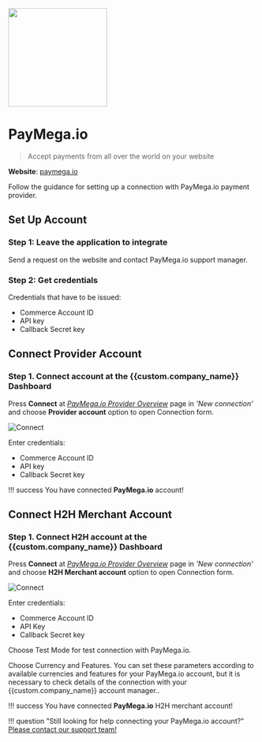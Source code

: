 <img src="https://static.openfintech.io/payment_providers/paymegaio/logo.svg?w=400" width="200px">

# PayMega.io

> Accept payments from all over the world on your website

**Website**: [paymega.io](https://paymega.io/)

Follow the guidance for setting up a connection with PayMega.io payment provider.

## Set Up Account

### Step 1: Leave the application to integrate

Send a request on the website and contact PayMega.io support manager.

### Step 2: Get credentials

Credentials that have to be issued:

- Commerce Account ID
- API key
- Callback Secret key

## Connect Provider Account

### Step 1. Connect account at the {{custom.company_name}} Dashboard

Press **Connect** at [*PayMega.io Provider Overview*]({{custom.dashboard_base_url}}connect-directory/payment-providers/paymegaio/general) page in *'New connection'* and choose **Provider account** option to open Connection form.

![Connect](images/provider-account.png)

Enter credentials:

- Commerce Account ID
- API key
- Callback Secret key

!!! success
    You have connected **PayMega.io** account!

## Connect H2H Merchant Account

### Step 1. Connect H2H account at the {{custom.company_name}} Dashboard

Press **Connect** at [*PayMega.io Provider Overview*]({{custom.dashboard_base_url}}connect-directory/payment-providers/paymegaio/general) page in *'New connection'* and choose **H2H Merchant account** option to open Connection form.

![Connect](images/h2h-merchant-account.png)

Enter credentials:

- Commerce Account ID
- API Key
- Callback Secret key

Choose Test Mode for test connection with PayMega.io.

Choose Currency and Features. You can set these parameters according to available currencies and features for your PayMega.io account, but it is necessary to check details of the connection with your {{custom.company_name}} account manager..

!!! success
    You have connected **PayMega.io** H2H merchant account!

!!! question "Still looking for help connecting your PayMega.io account?"
    [Please contact our support team!](mailto:{{custom.support_email}})
